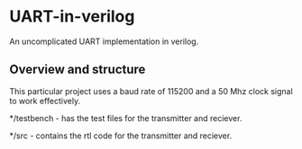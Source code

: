 # UART-in-verilog
An uncomplicated UART implementation in verilog.

## Overview and structure
  This particular project uses a baud rate of 115200 and a 50 Mhz clock signal to work effectively.
  
  */testbench - has the test files for the transmitter and reciever.
  
  */src - contains the rtl code for the transmitter and reciever.
